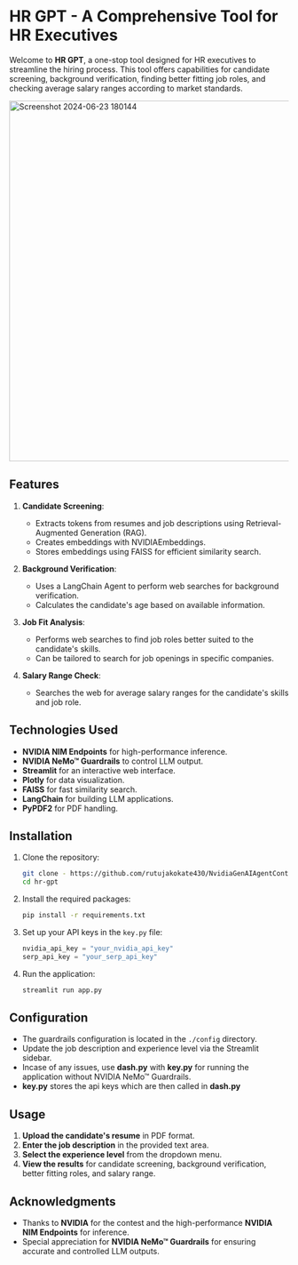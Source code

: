 # HR GPT - A Comprehensive Tool for HR Executives

Welcome to **HR GPT**, a one-stop tool designed for HR executives to streamline the hiring process. This tool offers capabilities for candidate screening, background verification, finding better fitting job roles, and checking average salary ranges according to market standards.

<img width="649" alt="Screenshot 2024-06-23 180144" src="https://github.com/rutujakokate430/NvidiaGenAIAgentContest/assets/111034043/0baaa1fc-e10f-4ec6-b085-4816947c8469">

## Features

1. **Candidate Screening**:
    - Extracts tokens from resumes and job descriptions using Retrieval-Augmented Generation (RAG).
    - Creates embeddings with NVIDIAEmbeddings.
    - Stores embeddings using FAISS for efficient similarity search.

2. **Background Verification**:
    - Uses a LangChain Agent to perform web searches for background verification.
    - Calculates the candidate's age based on available information.

3. **Job Fit Analysis**:
    - Performs web searches to find job roles better suited to the candidate's skills.
    - Can be tailored to search for job openings in specific companies.

4. **Salary Range Check**:
    - Searches the web for average salary ranges for the candidate's skills and job role.

## Technologies Used

- **NVIDIA NIM Endpoints** for high-performance inference.
- **NVIDIA NeMo™ Guardrails** to control LLM output.
- **Streamlit** for an interactive web interface.
- **Plotly** for data visualization.
- **FAISS** for fast similarity search.
- **LangChain** for building LLM applications.
- **PyPDF2** for PDF handling.

## Installation

1. Clone the repository:
    ```bash
    git clone - https://github.com/rutujakokate430/NvidiaGenAIAgentContest/tree/main
    cd hr-gpt
    ```

2. Install the required packages:
    ```bash
    pip install -r requirements.txt
    ```

3. Set up your API keys in the `key.py` file:
    ```python
    nvidia_api_key = "your_nvidia_api_key"
    serp_api_key = "your_serp_api_key"
    ```

4. Run the application:
    ```bash
    streamlit run app.py
    ```

## Configuration

- The guardrails configuration is located in the `./config` directory.
- Update the job description and experience level via the Streamlit sidebar.
- Incase of any issues, use **dash.py** with **key.py** for running the application without NVIDIA NeMo™ Guardrails. 
- **key.py** stores the api keys which are then called in **dash.py**

## Usage

1. **Upload the candidate's resume** in PDF format.
2. **Enter the job description** in the provided text area.
3. **Select the experience level** from the dropdown menu.
4. **View the results** for candidate screening, background verification, better fitting roles, and salary range.

## Acknowledgments

- Thanks to **NVIDIA** for the contest and the high-performance **NVIDIA NIM Endpoints** for inference.
- Special appreciation for **NVIDIA NeMo™ Guardrails** for ensuring accurate and controlled LLM outputs.


